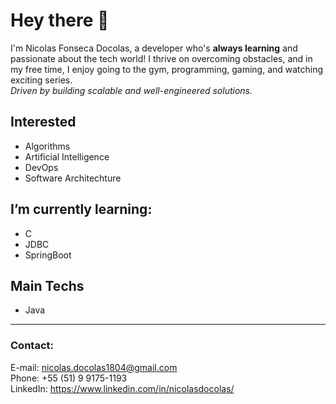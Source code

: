 # Hey there 👋
I'm Nicolas Fonseca Docolas, a developer who's **always learning** and passionate about the tech world!
I thrive on overcoming obstacles, and in my free time, I enjoy going to the gym, programming, gaming, and watching exciting series. 
<br>*Driven by building scalable and well-engineered solutions.*
 
## Interested
- Algorithms
- Artificial Intelligence
- DevOps
- Software Architechture

## I’m currently learning:
- C
- JDBC
- SpringBoot

## Main Techs
- Java
  
<hr />

### Contact: 
E-mail: nicolas.docolas1804@gmail.com<br>
Phone: +55 (51) 9 9175-1193<br>
LinkedIn: https://www.linkedin.com/in/nicolasdocolas/
